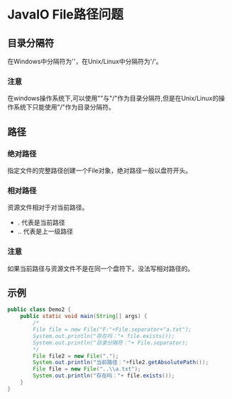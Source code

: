 # JavaIO File路径问题

## 目录分隔符

在Windows中分隔符为'\'，在Unix/Linux中分隔符为'/'。

### 注意


在windows操作系统下,可以使用"\"与"/"作为目录分隔符,但是在Unix/Linux的操作系统下只能使用"/"作为目录分隔符。 

## 路径

### 绝对路径

指定文件的完整路径创建一个File对象，绝对路径一般以盘符开头。

### 相对路径

资源文件相对于对当前路径。
* .  代表是当前路径
* ..  代表是上一级路径

### 注意

如果当前路径与资源文件不是在同一个盘符下，没法写相对路径的。

## 示例

``` java
public class Demo2 {
	public static void main(String[] args) {
		/*
		File file = new File("F:"+File.separator+"a.txt");
		System.out.println("存在吗："+ file.exists());
		System.out.println("目录分隔符："+ File.separator);
		*/
		File file2 = new File("."); 
		System.out.println("当前路径："+file2.getAbsolutePath());
		File file = new File("..\\a.txt");
		System.out.println("存在吗："+ file.exists());
	}
}
```